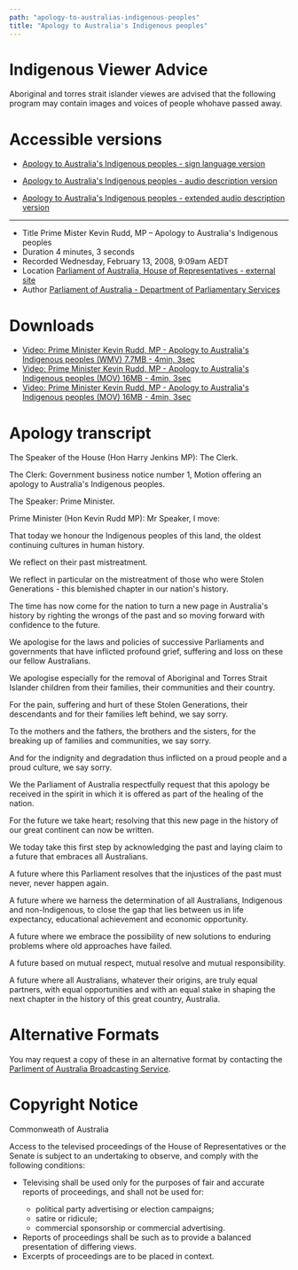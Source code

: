 ```yaml
---
path: "apology-to-australias-indigenous-peoples"
title: "Apology to Australia's Indigenous peoples"
---
```


# Indigenous Viewer Advice

Aboriginal and torres strait islander viewes are advised that the following program may contain images and voices of people whohave passed away.

# Accessible versions

-   [Apology to Australia's Indigenous peoples - sign language version](https://www.australia.gov.au/about-australia/our-country/our-people/apology-to-australias-indigenous-peoples/sign-language)

-   [Apology to Australia's Indigenous peoples - audio description version](https://www.australia.gov.au/about-australia/our-country/our-people/apology-to-australias-indigenous-peoples/audio-description)

-   [Apology to Australia's Indigenous peoples - extended audio description version](https://www.australia.gov.au/about-australia/our-country/our-people/apology-to-australias-indigenous-peoples/extended-audio)

---

-   Title Prime Mister Kevin Rudd, MP – Apology to Australia's Indigenous peoples
-   Duration 4 minutes, 3 seconds
-   Recorded Wednesday, February 13, 2008, 9:09am AEDT
-   Location [Parliament of Australia, House of Representatives - external site](http://www.aph.gov.au/About_Parliament/House_of_Representatives)
-   Author [Parliament of Australia - Department of Parliamentary Services](http://www.aph.gov.au/About_Parliament/Parliamentary_Departments/Department_of_Parliamentary_Services)

# Downloads

-   [Video: Prime Minister Kevin Rudd, MP - Apology to Australia's Indigenous peoples (WMV)
    7.7MB - 4min, 3sec](https://www.australia.gov.au/sites/default/files/global_site/library/videos/national_apology.wmv)
-   [Video: Prime Minister Kevin Rudd, MP - Apology to Australia's Indigenous peoples (MOV)
    16MB - 4min, 3sec](https://www.australia.gov.au/sites/default/files/global_site/library/videos/national_apology.mov)
-   [Video: Prime Minister Kevin Rudd, MP - Apology to Australia's Indigenous peoples (MOV)
    16MB - 4min, 3sec](https://www.australia.gov.au/sites/default/files/global_site/library/videos/National_Apology_Speech-48kbps_mono.mp3)

# Apology transcript

The Speaker of the House (Hon Harry Jenkins MP): The Clerk.

The Clerk: Government business notice number 1, Motion offering an apology to Australia's Indigenous peoples.

The Speaker: Prime Minister.

Prime Minister (Hon Kevin Rudd MP): Mr Speaker, I move:

That today we honour the Indigenous peoples of this land, the oldest continuing cultures in human history.

We reflect on their past mistreatment.

We reflect in particular on the mistreatment of those who were Stolen Generations - this blemished chapter in our nation's history.

The time has now come for the nation to turn a new page in Australia's history by righting the wrongs of the past and so moving forward with confidence to the future.

We apologise for the laws and policies of successive Parliaments and governments that have inflicted profound grief, suffering and loss on these our fellow Australians.

We apologise especially for the removal of Aboriginal and Torres Strait Islander children from their families, their communities and their country.

For the pain, suffering and hurt of these Stolen Generations, their descendants and for their families left behind, we say sorry.

To the mothers and the fathers, the brothers and the sisters, for the breaking up of families and communities, we say sorry.

And for the indignity and degradation thus inflicted on a proud people and a proud culture, we say sorry.

We the Parliament of Australia respectfully request that this apology be received in the spirit in which it is offered as part of the healing of the nation.

For the future we take heart; resolving that this new page in the history of our great continent can now be written.

We today take this first step by acknowledging the past and laying claim to a future that embraces all Australians.

A future where this Parliament resolves that the injustices of the past must never, never happen again.

A future where we harness the determination of all Australians, Indigenous and non-Indigenous, to close the gap that lies between us in life expectancy, educational achievement and economic opportunity.

A future where we embrace the possibility of new solutions to enduring problems where old approaches have failed.

A future based on mutual respect, mutual resolve and mutual responsibility.

A future where all Australians, whatever their origins, are truly equal partners, with equal opportunities and with an equal stake in shaping the next chapter in the history of this great country, Australia.

# Alternative Formats

You may request a copy of these in an alternative format by contacting the [Parliment of Australia Broadcasting Service](http://www.aph.gov.au/News_and_Events/Watch_Parliament/How_do_I_request_a_copy_of_Parliamentary_proceedings).

# Copyright Notice

Commonweath of Australia

Access to the televised proceedings of the House of Representatives or the Senate is subject to an undertaking to observe, and comply with the following conditions:

<ul>
    <li>Televising shall be used only for the purposes of fair and accurate reports of proceedings, and shall not be used for:
    </li>
        <ul>
            <li>political party advertising or election campaigns;</li>
            <li>satire or ridicule;</li>
            <li>commercial sponsorship or commercial advertising.</li>
        </ul>
<li>Reports of proceedings shall be such as to provide a balanced presentation of differing views.</li>
<li>Excerpts of proceedings are to be placed in context.</li>
</ul>
